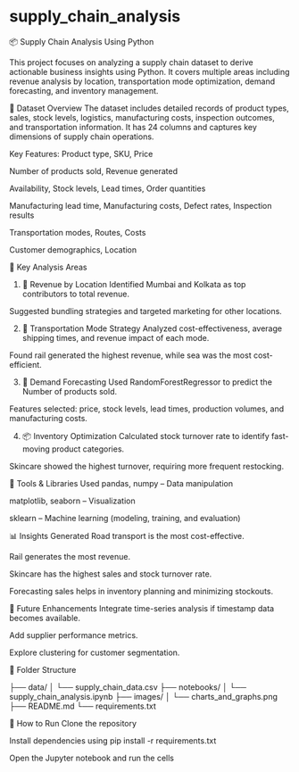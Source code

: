 # supply_chain_analysis
📦 Supply Chain Analysis Using Python

This project focuses on analyzing a supply chain dataset to derive actionable business insights using Python. It covers multiple areas including revenue analysis by location, transportation mode optimization, demand forecasting, and inventory management.

📁 Dataset Overview
The dataset includes detailed records of product types, sales, stock levels, logistics, manufacturing costs, inspection outcomes, and transportation information. It has 24 columns and captures key dimensions of supply chain operations.

Key Features:
Product type, SKU, Price

Number of products sold, Revenue generated

Availability, Stock levels, Lead times, Order quantities

Manufacturing lead time, Manufacturing costs, Defect rates, Inspection results

Transportation modes, Routes, Costs

Customer demographics, Location

🧠 Key Analysis Areas
1. 📍 Revenue by Location
Identified Mumbai and Kolkata as top contributors to total revenue.

Suggested bundling strategies and targeted marketing for other locations.

2. 🚚 Transportation Mode Strategy
Analyzed cost-effectiveness, average shipping times, and revenue impact of each mode.

Found rail generated the highest revenue, while sea was the most cost-efficient.

3. 🔮 Demand Forecasting
Used RandomForestRegressor to predict the Number of products sold.

Features selected: price, stock levels, lead times, production volumes, and manufacturing costs.

4. 📦 Inventory Optimization
Calculated stock turnover rate to identify fast-moving product categories.

Skincare showed the highest turnover, requiring more frequent restocking.

🧰 Tools & Libraries Used
pandas, numpy – Data manipulation

matplotlib, seaborn – Visualization

sklearn – Machine learning (modeling, training, and evaluation)

📊 Insights Generated
Road transport is the most cost-effective.

Rail generates the most revenue.

Skincare has the highest sales and stock turnover rate.

Forecasting sales helps in inventory planning and minimizing stockouts.

🚀 Future Enhancements
Integrate time-series analysis if timestamp data becomes available.

Add supplier performance metrics.

Explore clustering for customer segmentation.

📂 Folder Structure

├── data/
│   └── supply_chain_data.csv
├── notebooks/
│   └── supply_chain_analysis.ipynb
├── images/
│   └── charts_and_graphs.png
├── README.md
└── requirements.txt

📝 How to Run
Clone the repository

Install dependencies using pip install -r requirements.txt

Open the Jupyter notebook and run the cells
